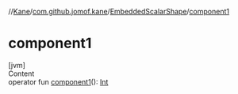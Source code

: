 //[Kane](../../index.md)/[com.github.jomof.kane](../index.md)/[EmbeddedScalarShape](index.md)/[component1](component1.md)



# component1  
[jvm]  
Content  
operator fun [component1](component1.md)(): [Int](https://kotlinlang.org/api/latest/jvm/stdlib/kotlin/-int/index.html)  



